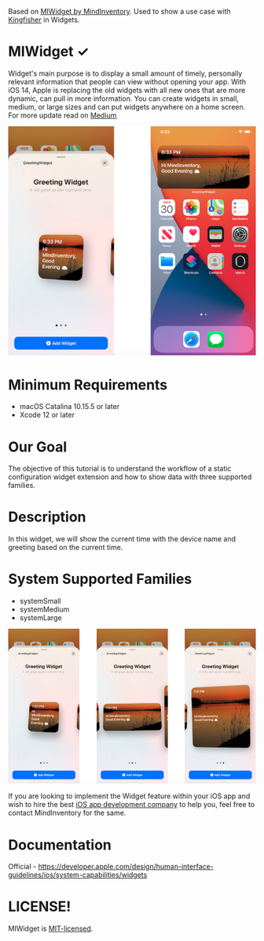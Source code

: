 Based on [MIWidget by MindInventory](https://github.com/Mindinventory).
Used to show a use case with [Kingfisher](https://github.com/onevcat/Kingfisher) in Widgets.


# MIWidget ✓

Widget's main purpose is to display a small amount of timely, personally relevant information that people can view without opening your app. With iOS 14, Apple is replacing the old widgets with all new ones that are more dynamic, can pull in more information. You can create widgets in small, medium, or large sizes and can put widgets anywhere on a home screen. For more update read on [Medium](https://medium.com/mindful-engineering/introducing-ios-14-widget-extension-1abaa198d183)

<img src="/Images/Screenshot 1.png">

# Minimum Requirements

- macOS Catalina 10.15.5 or later
- Xcode 12 or later

# Our Goal

The objective of this tutorial is to understand the workflow of a static configuration widget extension and how to show data with three supported families.

# Description 

In this widget, we will show the current time with the device name and greeting based on the current time.

# System Supported Families

- systemSmall 
- systemMedium
- systemLarge

<img src="/Images/Screenshot 2.png">

If you are looking to implement the Widget feature within your iOS app and wish to hire the best [iOS app development company](https://www.mindinventory.com/iphone-application-development.php) to help you, feel free to contact MindInventory for the same.

# Documentation 

Official - https://developer.apple.com/design/human-interface-guidelines/ios/system-capabilities/widgets

# LICENSE!
MIWidget is <a href="/LICENSE">MIT-licensed</a>.

